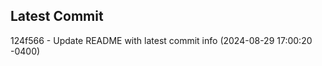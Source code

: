 
## Latest Commit
124f566 - Update README with latest commit info (2024-08-29 17:00:20 -0400) <Yunxi-Zhou>
